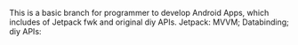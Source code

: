 This is a basic branch for programmer to develop Android Apps, which includes of Jetpack fwk and original  diy APIs.
Jetpack:   MVVM; Databinding; 
diy APIs:  
